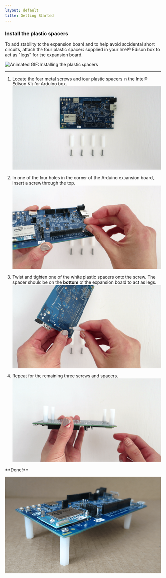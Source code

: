 ```yaml
---
layout: default
title: Getting Started
---
```


### Install the plastic spacers

To add stability to the expansion board and to help avoid accidental short circuits, attach the four plastic spacers supplied in your Intel® Edison box to act as "legs" for the expansion board.

![Animated GIF: Installing the plastic spacers](images/spacer_install-animated.gif)

---

1. Locate the four metal screws and four plastic spacers in the Intel® Edison Kit for Arduino box.
  ![Arduino expansion board, plastic spacers, and screws laid out on table](images/spacer_install-overview.png)

2. In one of the four holes in the corner of the Arduino expansion board, insert a screw through the top.
  ![Screw inserted into expansion board](images/spacer_install-insert_screw.png)

3. Twist and tighten one of the white plastic spacers onto the screw. The spacer should be on the **bottom** of the expansion board to act as legs.
  ![Tightening a spacer onto the screw](images/spacer_install-tighten_spacer.png)

4. Repeat for the remaining three screws and spacers.
  ![All spacers installed](images/spacer_install-all_spacers.png)

<div class="callout done" markdown="1">
**Done!**

![Side view of Intel® Edison with plastic spacers installed](images/spacer_install-side_view.png)
</div>

